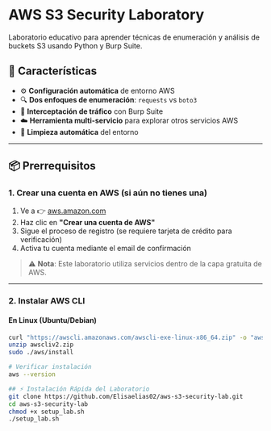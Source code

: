 # AWS S3 Security Laboratory

Laboratorio educativo para aprender técnicas de enumeración y análisis de buckets S3 usando Python y Burp Suite.

## 🚀 Características

- ⚙️ **Configuración automática** de entorno AWS  
- 🔍 **Dos enfoques de enumeración**: `requests` vs `boto3`  
- 🧪 **Interceptación de tráfico** con Burp Suite  
- ☁️ **Herramienta multi-servicio** para explorar otros servicios AWS  
- 🧹 **Limpieza automática** del entorno  

---

## 📦 Prerrequisitos

### 1. Crear una cuenta en AWS (si aún no tienes una)

1. Ve a 👉 [aws.amazon.com](https://aws.amazon.com)  
2. Haz clic en **"Crear una cuenta de AWS"**  
3. Sigue el proceso de registro (se requiere tarjeta de crédito para verificación)  
4. Activa tu cuenta mediante el email de confirmación  

> ⚠️ **Nota**: Este laboratorio utiliza servicios dentro de la capa gratuita de AWS.

---

### 2. Instalar AWS CLI

#### En Linux (Ubuntu/Debian)

```bash
curl "https://awscli.amazonaws.com/awscli-exe-linux-x86_64.zip" -o "awscliv2.zip"
unzip awscliv2.zip
sudo ./aws/install

# Verificar instalación
aws --version

## ⚡ Instalación Rápida del Laboratorio
git clone https://github.com/Elisaelias02/aws-s3-security-lab.git
cd aws-s3-security-lab
chmod +x setup_lab.sh
./setup_lab.sh

